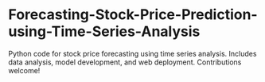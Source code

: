 # Forecasting-Stock-Price-Prediction-using-Time-Series-Analysis
Python code for stock price forecasting using time series analysis. Includes data analysis, model development, and web deployment. Contributions welcome!
